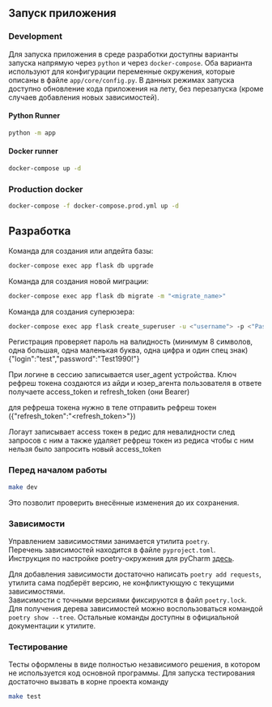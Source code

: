 ## Запуск приложения

### Development

Для запуска приложения в среде разработки доступны варианты запуска напрямую через `python` и
через `docker-compose`. Оба варианта используют для конфигурации переменные окружения, которые
описаны в файле `app/core/config.py`. В данных режимах запуска доступно обновление кода приложения
на лету, без перезапуска (кроме случаев добавления новых зависимостей).

#### Python Runner

```bash
python -m app
```

#### Docker runner

```bash
docker-compose up -d
```

### Production docker

```bash
docker-compose -f docker-compose.prod.yml up -d
```

## Разработка

Команда для создания или апдейта базы:

```bash
docker-compose exec app flask db upgrade
```

Команда для создания новой миграции:

```bash
docker-compose exec app flask db migrate -m "<migrate_name>"
```

Команда для создания суперюзера:

```bash
docker-compose exec app flask create_superuser -u <"username"> -p <"Password">
```

Регистрация проверяет пароль на валидность (минимум 8 символов, одна большая, одна маленькая буква,
одна цифра и один спец знак) {"login":"test","password":"Test1990!"}

При логине в сессию записывается user_agent устройства. Ключ рефреш токена создаются из айди и
юзер_агента пользователя в ответе получаете access_token и refresh_token (они Bearer)

для рефреша токена нужно в теле отправить рефреш токен ({"refresh_token":"<refresh_token>"})

Логаут записывает access токен в редис для невалидности след запросов с ним а также удаляет рефреш
токен из редиса чтобы с ним нельзя было запросить новый access_token

### Перед началом работы

```bash
make dev
```

Это позволит проверить внесённые изменения до их сохранения.

### Зависимости

Управлением зависимостями занимается утилита `poetry`. \
Перечень зависимостей находится в файле `pyproject.toml`. \
Инструкция по настройке poetry-окружения для
pyCharm [здесь](https://www.jetbrains.com/help/pycharm/poetry.html).

Для добавления зависимости достаточно написать `poetry add requests`, утилита сама подберёт версию,
не конфликтующую с текущими зависимостями. \
Зависимости с точными версиями фиксируются в файл `poetry.lock`. \
Для получения дерева зависимостей можно воспользоваться командой `poetry show --tree`. Остальные
команды доступны в официальной документации к утилите.

### Тестирование

Тесты оформлены в виде полностью независимого решения, в котором не используется код основной
программы. Для запуска тестирования достаточно вызвать в корне проекта команду

```bash
make test
```
